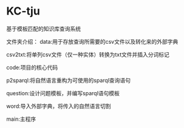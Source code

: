 # KC-tju
基于模板匹配的知识库查询系统

文件夹介绍：
data:用于存放查询所需要的csv文件以及转化来的外部字典

  csv2txt:将单列csv文件（仅一种实体）转换为txt文件并插入分词标记
  
code:项目的核心代码
  
  p2sparql:将自然语言重构为可使用的sparql查询语句
  
  question:设计问题模板，并编写sparql语句模板
  
  word:导入外部字典，将传入的自然语言切割

  main:主程序
